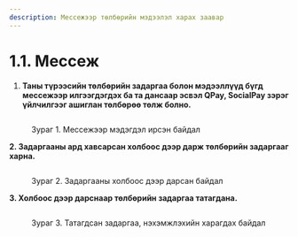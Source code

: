 ```yaml
---
description: Мессежээр төлбөрийн мэдээлэл харах заавар
---
```


# 1.1. Мессеж



1. **Таны түрээсийн төлбөрийн задаргаа болон мэдээллүүд бүгд мессежээр илгээгдэгдэх ба та дансаар эсвэл QPay, SocialPay зэрэг үйлчилгээг ашиглан төлбөрөө төлж болно.**

<figure><img src="https://2923507271-files.gitbook.io/~/files/v0/b/gitbook-x-prod.appspot.com/o/spaces%2FHn6hduHQL7jLzUnfNzus%2Fuploads%2FetD0h7dKPY9Jgesh4El4%2FZurag1.png?alt=media&#x26;token=fe95794c-1ba2-4ae0-9c9c-82079c6f8206" alt=""><figcaption><p>Зураг 1. Мессежээр мэдэгдэл ирсэн байдал<strong>​</strong></p></figcaption></figure>





**2. Задаргааны ард хавсарсан холбоос дээр дарж төлбөрийн задаргааг харна.**

<figure><img src="https://2923507271-files.gitbook.io/~/files/v0/b/gitbook-x-prod.appspot.com/o/spaces%2FHn6hduHQL7jLzUnfNzus%2Fuploads%2FckQHJQd6cdKzETHNt1nj%2FZurag2.png?alt=media&#x26;token=047a9a9e-70ea-4c07-a200-3c18a2216f40" alt=""><figcaption><p>Зураг 2. Задаргааны холбоос дээр дарсан байдал</p></figcaption></figure>

**3. Холбоос дээр дарснаар төлбөрийн задаргаа татагдана.**

<figure><img src="https://2923507271-files.gitbook.io/~/files/v0/b/gitbook-x-prod.appspot.com/o/spaces%2FHn6hduHQL7jLzUnfNzus%2Fuploads%2FFyvovVN18dQsniM4s5Bo%2FZurag3nehemjleh.png?alt=media&#x26;token=25163b57-6255-4486-8c94-09eaef21f95e" alt=""><figcaption><p>Зураг 3. Татагдсан задаргаа, нэхэмжлэхийн харагдах байдал</p></figcaption></figure>
